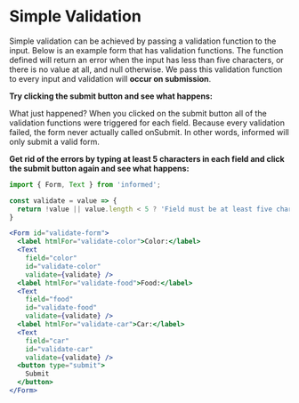 # Simple Validation

Simple validation can be achieved by passing a validation function to the input.
Below is an example form that has validation functions. The function defined
will return an error when the input has less than five characters, or there is
no value at all, and null otherwise. We pass this validation function to every
input and validation will **occur on submission**.

**Try clicking the submit button and see what happens:**

<!-- STORY -->

What just happened? When you clicked on the submit button all of the validation
functions were triggered for each field. Because every validation failed, the
form never actually called onSubmit. In other words, informed will only
submit a valid form.

**Get rid of the errors by typing at least 5 characters in each field and
click the submit button again and see what happens:**

```jsx
import { Form, Text } from 'informed';

const validate = value => {
  return !value || value.length < 5 ? 'Field must be at least five characters' : null;
}

<Form id="validate-form">
  <label htmlFor="validate-color">Color:</label>
  <Text
    field="color"
    id="validate-color"
    validate={validate} />
  <label htmlFor="validate-food">Food:</label>
  <Text
    field="food"
    id="validate-food"
    validate={validate} />
  <label htmlFor="validate-car">Car:</label>
  <Text
    field="car"
    id="validate-car"
    validate={validate} />
  <button type="submit">
    Submit
  </button>
</Form>
```
